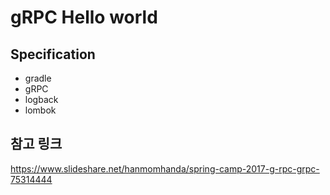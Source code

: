 # gRPC Hello world

## Specification
* gradle
* gRPC
* logback
* lombok

## 참고 링크
https://www.slideshare.net/hanmomhanda/spring-camp-2017-g-rpc-grpc-75314444
